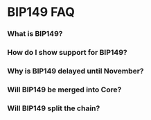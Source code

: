 # BIP149 FAQ

### What is BIP149?

### How do I show support for BIP149?

### Why is BIP149 delayed until November?

### Will BIP149 be merged into Core?

### Will BIP149 split the chain?
